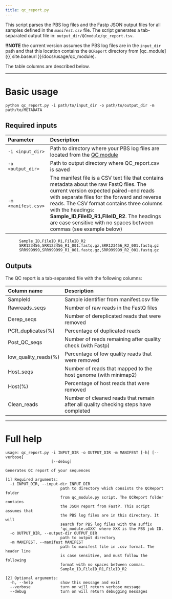 ```yaml
---
title: qc_report.py
---
```


This script parses the PBS log files and the Fastp JSON output files for all samples defined in the *`manifest.csv`* file. The script generates a tab-separated output file in: `output_dir/QCmodule/qc_report.tsv`.

**!!NOTE** the current version assumes the PBS log files are in the `input_dir` path and that this location contains the `QCReport` directory from [qc_module]({{ site.baseurl }}/docs/usage/qc_module).

The table columns are described below.


***


# Basic usage

```
python qc_report.py -i path/to/input_dir -o path/to/output_dir -m path/to/METADATA
```

## Required inputs

| Parameter | Description |
|:----------|:------------|
| `-i <input_dir>` | Path to directory where your PBS log files are located from the [QC module](../qc_module) |
| `-o <output_dir>` | Path to output directory where QC_report.csv is saved |
| `-m <manifest.csv>` | The manifest file is a CSV text file that contains metadata about the raw FastQ files. The current version expected paired-end reads with separate files for the forward and reverse reads. The CSV format contains three columns with the headings: **Sample_ID,FileID_R1,FileID_R2**. The headings are case sensitive with no spaces between commas (see example below) |

```
      Sample_ID,FileID_R1,FileID_R2
      SRR123456,SRR123456_R1_001.fastq.gz,SRR123456_R2_001.fastq.gz
      SRR999999,SRR999999_R1_001.fastq.gz,SRR999999_R2_001.fastq.gz
```



## Outputs

The QC report is a tab-separated file with the following columns:

|Column name    | Description |
|:--------------|:------------|
|SampleId       |Sample identifier from manifest.csv file|
|Rawreads_seqs  |Number of raw reads in the FastQ files|
|Derep_seqs     |Number of dereplicated reads that were removed|
|PCR_duplicates(%)|Percentage of duplicated reads|
|Post_QC_seqs   |Number of reads remaining after quality check (with Fastp)|
|low_quality_reads(%)|Percentage of low quality reads that were removed|
|Host_seqs      |Number of reads that mapped to the host genome (with minimap2)|
|Host(%)        |Percentage of host reads that were removed|
|Clean_reads    |Number of cleaned reads that remain after all quality checking steps have completed|


***


# Full help

```
usage: qc_report.py -i INPUT_DIR -o OUTPUT_DIR -m MANIFEST [-h] [--verbose]
                    [--debug]

Generates QC report of your sequences

[1] Required arguments:
  -i INPUT_DIR, --input-dir INPUT_DIR
                        path to directory which consists the QCReport folder
                        from qc_module.py script. The QCReport folder contains
                        the JSON report from FastP. This script assumes that
                        the PBS log files are in this directory. It will
                        search for PBS log files with the suffix
                        'qc_module.oXXX' where XXX is the PBS job ID.
  -o OUTPUT_DIR, --output-dir OUTPUT_DIR
                        path to output directory
  -m MANIFEST, --manifest MANIFEST
                        path to manifest file in .csv format. The header line
                        is case sensitive, and must follow the following
                        format with no spaces between commas.
                        Sample_ID,FileID_R1,FileID_R2

[2] Optional arguments:
  -h, --help            show this message and exit
  --verbose             turn on will return verbose message
  --debug               turn on will return debugging messages

```